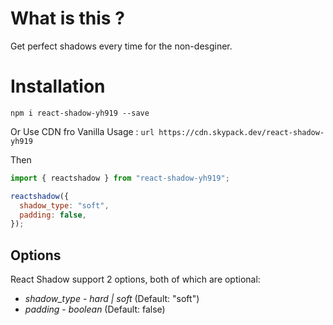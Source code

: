 # What is this ?

Get perfect shadows every time for the non-desginer.

# Installation

`npm i react-shadow-yh919 --save`

Or Use CDN fro Vanilla Usage :
`url https://cdn.skypack.dev/react-shadow-yh919`

Then

```javascript
import { reactshadow } from "react-shadow-yh919";

reactshadow({
  shadow_type: "soft",
  padding: false,
});
```

## Options

React Shadow support 2 options, both of which are optional:

- _shadow_type_ - _hard | soft_ (Default: "soft")
- _padding_ - _boolean_ (Default: false)
